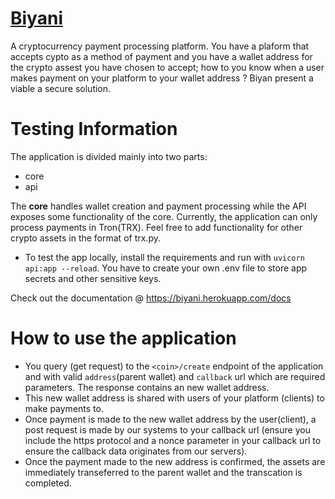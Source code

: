 # [Biyani](https://biyani.herokuapp.com/docs)
A cryptocurrency payment processing  platform. You have a plaform that accepts cypto as a method of payment and you have a wallet address for the crypto assest you have chosen to accept; how to you know when a user makes payment on your platform to your wallet address ? Biyan present a viable a secure solution. 

# Testing Information
The application is divided mainly into two parts:
* core
* api

The **core** handles wallet creation and payment processing while the API exposes some functionality of the core. Currently, the application can only process payments in Tron(TRX).
Feel free to add functionality for other crypto assets in the format of trx.py.
* To test the app locally, install the requirements and run with `uvicorn api:app --reload`. You have to create your own .env file to store app secrets and other sensitive keys.

Check out the documentation @ <https://biyani.herokuapp.com/docs>

# How to use the application
- You query (get request) to the `<coin>/create` endpoint of the application and with valid  `address`(parent wallet) and `callback` url which are required parameters. The response contains an new wallet address. 
- This new wallet address is shared with users of your platform (clients) to make payments to. 
- Once payment is made to the new wallet address by the user(client), a post request is made by our systems to your callback url (ensure you include the https protocol and a  nonce parameter in your callback url to ensure the callback data originates from our servers).
- Once the payment made to the new address is confirmed, the assets are immediately transeferred to the parent wallet and the transcation is completed.
